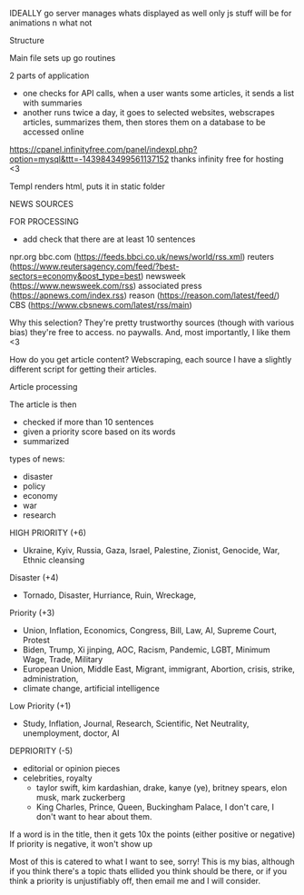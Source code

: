 

IDEALLY
go server manages whats displayed as well
only js stuff will be for animations n what not


Structure

Main file sets up go routines

2 parts of application
- one checks for API calls, when a user wants some articles, it sends a list with summaries
- another runs twice a day, it goes to selected websites, 
    webscrapes articles, summarizes them, then stores them on a database to be accessed online


https://cpanel.infinityfree.com/panel/indexpl.php?option=mysql&ttt=-1439843499561137152
thanks infinity free for hosting <3



Templ renders html, puts it in static folder



NEWS SOURCES

FOR PROCESSING
- add check that there are at least 10 sentences

npr.org
bbc.com (https://feeds.bbci.co.uk/news/world/rss.xml)
reuters (https://www.reutersagency.com/feed/?best-sectors=economy&post_type=best)
newsweek (https://www.newsweek.com/rss)
associated press (https://apnews.com/index.rss)
reason (https://reason.com/latest/feed/)
CBS (https://www.cbsnews.com/latest/rss/main)

Why this selection?
They're pretty trustworthy sources (though with various bias) they're free to access. no paywalls. And, most importantly, I like them <3

How do you get article content?
Webscraping, each source I have a slightly different script for getting their articles.


Article processing

The article is then
- checked if more than 10 sentences 
- given a priority score based on its words
- summarized


types of news:
- disaster
- policy
- economy
- war
- research

HIGH PRIORITY (+6)
- Ukraine, Kyiv, Russia, Gaza, Israel, Palestine, Zionist, Genocide, War, Ethnic cleansing

Disaster (+4)
- Tornado, Disaster, Hurriance, Ruin, Wreckage, 

Priority (+3)
- Union, Inflation, Economics, Congress, Bill, Law, AI, Supreme Court, Protest
- Biden, Trump, Xi jinping, AOC, Racism, Pandemic, LGBT, Minimum Wage, Trade, Military
- European Union, Middle East, Migrant, immigrant, Abortion, crisis, strike, administration,
- climate change, artificial intelligence

Low Priority (+1)
- Study, Inflation, Journal, Research, Scientific, Net Neutrality, unemployment, doctor, AI

DEPRIORITY (-5)
- editorial or opinion pieces
- celebrities, royalty
    - taylor swift, kim kardashian, drake, kanye (ye), britney spears, elon musk, mark zuckerberg
    - King Charles, Prince, Queen, Buckingham Palace, 
I don't care, I don't want to hear about them.

If a word is in the title, then it gets 10x the points (either positive or negative)
If priority is negative, it won't show up

Most of this is catered to what I want to see, sorry! This is my bias, although if you think there's a topic thats ellided you think should be there, or if you think a priority is unjustifiably off, then email me and I will consider.  